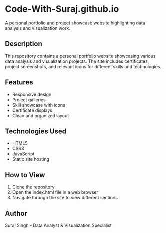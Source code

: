 # Code-With-Suraj.github.io

A personal portfolio and project showcase website highlighting data analysis and visualization work.

## Description
This repository contains a personal portfolio website showcasing various data analysis and visualization projects. The site includes certificates, project screenshots, and relevant icons for different skills and technologies.

## Features
- Responsive design
- Project galleries
- Skill showcase with icons
- Certificate displays
- Clean and organized layout

## Technologies Used
- HTML5
- CSS3
- JavaScript
- Static site hosting

## How to View
1. Clone the repository
2. Open the index.html file in a web browser
3. Navigate through the site to view different sections

## Author
Suraj Singh - Data Analyst & Visualization Specialist
